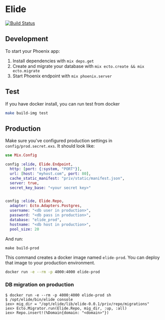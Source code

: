 # Elide

[![Build Status](https://travis-ci.org/slashmili/elide.svg?branch=develop)](https://travis-ci.org/slashmili/elide)

## Development
To start your Phoenix app:

  1. Install dependencies with `mix deps.get`
  2. Create and migrate your database with `mix ecto.create && mix ecto.migrate`
  3. Start Phoenix endpoint with `mix phoenix.server`


## Test

If you have docker install, you can run test from docker

```bash
make build-img test
```

## Production

Make sure you've configured production settings in `config/prod.secret.exs`.
It should look like:

```elixir
use Mix.Config

config :elide, Elide.Endpoint,
  http: [port: {:system, "PORT"}],
  url: [host: "myhost.com", port: 80],
  cache_static_manifest: "priv/static/manifest.json",
  server: true,
  secret_key_base: "<your secret key>"


config :elide, Elide.Repo,
  adapter: Ecto.Adapters.Postgres,
  username: "<db user in production>",
  password: "<db pass in production>",
  database: "elide_prod",
  hostname: "<db host in production>",
  pool_size: 20

```

And run:

```
make build-prod
```

This command creates a docker image named `elide-prod`.
You can deploy that image to your production environment.

```bash
docker run -e --rm -p 4000:4000 elide-prod
```

### DB migration on production

```
$ docker run -e --rm -p 4000:4000 elide-prod sh
$ /opt/elide/bin/elide console
iex> mig_dir = "/opt/elide/lib/elide-0.0.1/priv/repo/migrations"
iex> Ecto.Migrator.run(Elide.Repo, mig_dir, :up, :all)
iex> Repo.insert!(%Domain{domain: "<domain>"})
```
